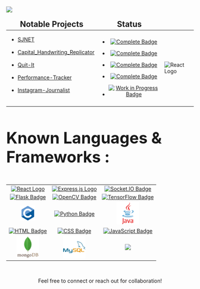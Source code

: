 <br>
<a href="https://github.com/DenverCoder1/readme-typing-svg">
  <img src="https://readme-typing-svg.herokuapp.com?lines=The+name+is+SJ;%0AAbhijith+SJ&center=true&width=500&height=80&color=90EE90&size=40">
</a>

<div align="center">
  <table>
    <thead>
      <tr>
        <td><div align = "center" style="font-size:1.5em;"><strong>Notable Projects</div></td>
        <td><div align = "center" style="font-size:1.5em;"><strong>Status</div></td>
        <td></td>
      </tr>
    </thead>
    <tbody>
    <tr>
    <td>
      <ul>
        <li><a href="https://github.com/AGENTSJ/SJNET">SJNET</a></li><br/>
        <li><a href="https://github.com/AGENTSJ/Capital_Hand_Writing_Replicator">Capital_Handwriting_Replicator</a></li><br/>
        <li><a href="https://github.com/AGENTSJ/Quit-It">Quit-It</li><br/>
        <li><a href="https://github.com/AGENTSJ/Performance-Tracker">Performance-Tracker</a></li><br/>
        <li><a href="https://github.com/AGENTSJ/Instagram-Journalist">Instagram-Journalist</a></li><br/>
      </ul>
    </td>
    <td>
        <ul>
          <li>
            <p align="center">
              <a href="https://github.com/AGENTSJ/SJNET">
              <img src="https://img.shields.io/badge/Complete-%2328a745.svg?style=for-the-badge&logo=checkmarx&logoColor=white" alt="Complete Badge">
              </a>
            </p>
          </li>
          <li>
            <p align="center">
              <a href="https://github.com/AGENTSJ/Capital_Hand_Writing_Replicator">
              <img src="https://img.shields.io/badge/Complete-%2328a745.svg?style=for-the-badge&logo=checkmarx&logoColor=white" alt="Complete Badge">
              </a>
            </p>
          </li>
          <li>
            <p align="center">
                <a href="https://github.com/AGENTSJ/Quit-It">
                <img src="https://img.shields.io/badge/Complete-%2328a745.svg?style=for-the-badge&logo=checkmarx&logoColor=white" alt="Complete Badge">
                </a>
            </p>
          </li>
          <li>
            <p align="center">
              <a href="https://github.com/AGENTSJ/Performance-Tracker">
              <img src="https://img.shields.io/badge/Complete-%2328a745.svg?style=for-the-badge&logo=checkmarx&logoColor=white" alt="Complete Badge">
              </a>
            </p>
          </li>
          <li>
  <p align="center">
    <a href="https://github.com/AGENTSJ/Instagram-Journalist">
    <img src="https://img.shields.io/badge/Work_In_Progress-%23F48024.svg?style=for-the-badge&logo=construction&logoColor=white" alt="Work in Progress Badge">
    </a>
</p></li>
      </ul>
    </td>
  <td>
  <img src="https://github.com/AGENTSJ/SJNET/assets/109428699/4b56ab5d-a444-479b-a9de-69ac7bc982a0" alt="React Logo" width="300" height="300">
  </td>
  </tr>
</tbody>
<table>
</div>
<div align = "left" style="font-size:2em;">
  <h2>Known Languages & Frameworks :</h2>
</div>
<div align="center">
  <table>
    <tr>
      <td align="center">
        <a href="https://react.dev/">
        <img src="https://upload.wikimedia.org/wikipedia/commons/thumb/a/a7/React-icon.svg/1280px-React-icon.svg.png" alt="React Logo" width="48" height="48">
        </a>
      </td>
      <td align="center">
      <a href="https://expressjs.com/">
        <img src="https://img.shields.io/badge/Express.js-000000?style=for-the-badge&logo=express&logoColor=white" alt="Express.js Logo">
      </a></td>
        <td align="center">
          <a href="https://socket.io/">
        <img src="https://img.shields.io/badge/Socket.IO-010101?style=for-the-badge&logo=socket.io&logoColor=white" alt="Socket.IO Badge">
      </td>
      </td>
    </tr>
    <tr>
      <td align="center">
      <a href="https://flask.palletsprojects.com/en/3.0.x/">
        <img src="https://img.shields.io/badge/Flask-000000?style=for-the-badge&logo=flask&logoColor=white" alt="Flask Badge"></a>
      </td>
      <td align="center">
      <a href="https://opencv.org/">
        <img src="https://img.shields.io/badge/OpenCV-5C3EE8?style=for-the-badge&logo=opencv&logoColor=white" alt="OpenCV Badge"></a>
      </td>
      <td align="center">
      <a href="https://www.tensorflow.org/">
        <img src="https://img.shields.io/badge/TensorFlow-FF6F00?style=for-the-badge&logo=tensorflow&logoColor=white" alt="TensorFlow Badge"></a>
      </td>
    </tr>
    <tr>
      <td align="center">
        <a href="https://www.cprogramming.com/" target="_blank"> 
    <img src="https://raw.githubusercontent.com/devicons/devicon/master/icons/c/c-original.svg" alt="c" width="40" height="40"/> </a>
      </a>
      </td>
      <td align="center">
      <a href="https://www.python.org/doc/">
        <img src="https://img.shields.io/badge/Python-3776AB?style=for-the-badge&logo=python&logoColor=white" alt="Python Badge"></a>
      </td>
      <td align="center">
      <a href="https://dev.java/">
        <img src="https://github.com/devicons/devicon/blob/master/icons/java/java-original-wordmark.svg" height="60" alt="Java Badge"></a>
      </td>
    </tr>
    <tr>
      <td align="center">
      <a href="https://developer.mozilla.org/en-US/docs/Web/HTML">
        <img src="https://img.shields.io/badge/HTML-E34F26?style=for-the-badge&logo=html5&logoColor=white" alt="HTML Badge"></a>
      </td>
      <td align="center">
      <a href="https://developer.mozilla.org/en-US/docs/Web/CSS">
        <img src="https://img.shields.io/badge/CSS-1572B6?style=for-the-badge&logo=css3&logoColor=white" alt="CSS Badge"></a>
      </td>
      <td align="center">
      <a href="https://developer.mozilla.org/en-US/docs/Web/JavaScript">
        <img src="https://img.shields.io/badge/JavaScript-F7DF1E?style=for-the-badge&logo=javascript&logoColor=black" alt="JavaScript Badge"></a>
      </td>
    </tr>
    <tr>
    <td align="center">
    <a href="https://www.mongodb.com/"><img src="https://github.com/devicons/devicon/blob/master/icons/mongodb/mongodb-original-wordmark.svg" height="60"></a>
    </td>
    <td align="center">
    <a href="https://www.mysql.com/"><img src="https://github.com/devicons/devicon/blob/master/icons/mysql/mysql-original-wordmark.svg" height="60"></a>
    </td>
    <td align="center">
    <a href="https://developer.mozilla.org/en-US/docs/Web/API/IndexedDB_API"><img src="https://img.shields.io/badge/IndexedDB-%231C2022.svg?style=for-the-badge&logo=indexeddb&logoColor=white"></a>
    </td>
    </tr>
  </table>
  <br/>
  <p align="center">
    Feel free to connect or reach out for collaboration! 
  </p>
</div>
<!---
AGENTSJ/AGENTSJ is a ✨ special ✨ repository because its `README.md` (this file) appears on your GitHub profile.
You can click the Preview link to take a look at your changes.
--->
<!---
AGENTSJ/AGENTSJ is a ✨ special ✨ repository because its `README.md` (this file) appears on your GitHub profile.
You can click the Preview link to take a look at your changes.
--->
<!---
AGENTSJ/AGENTSJ is a ✨ special ✨ repository because its `README.md` (this file) appears on your GitHub profile.
You can click the Preview link to take a look at your changes.
--->
